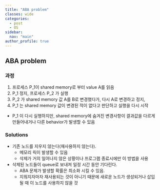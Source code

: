 ```yaml
---
title: "ABA problem"
classes: wide
categories: 
  - post
  - OS
sidebar:
  nav: "main"
author_profile: true
---
```

   
## ABA problem
### 과정
1. 프로세스 P_1이 shared memory로 부터 value A를 읽음
2. P_1 정지, 프로세스 P_2 가 실행
3. P_2 가 shared memory 값 A를 B로 변경했다가, 다시 A로 변경하고 정지, 
4. P_1 는 shared memory 값이 변경된 적이 없다고 판단하고 실행을 다시 시작
* P_1 이 다시 실행하지만, shared memory에 숨겨진 변경사항이 결과값을 다르게 만들어내거나 다른 behavior가 발생할 수 있음

### Solutions
* 기존 노드를 지우지 않는다(재사용하지 않는다). 
  * 메모리 릭이 발생할 수 있음
  * 삭제가 거의 일어나지 않은 상황이나 프로그램 종료시에만 이 방법을 사용
* 삭제된 노드들이 queue로 보내져 일정 시간 동안 기다린다. 
  * ABA 문제가 발생할 확률은 최소화 시킬 수 있음. 
  * 지워지자마자 재사용되는 것이 아니기 때문에 새로운 노드가 생성되거나 삽입될 때 이 노드를 사용하지 않을 것
